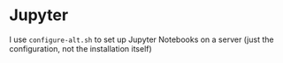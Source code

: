 # Jupyter

I use `configure-alt.sh` to set up Jupyter Notebooks on a server (just the configuration, not the installation itself)
